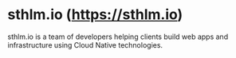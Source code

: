 # sthlm.io (https://sthlm.io)

sthlm.io is a team of developers helping clients build web apps and infrastructure using Cloud Native technologies.
